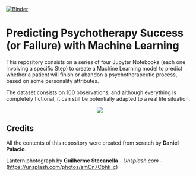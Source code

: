 [![Binder](https://mybinder.org/badge_logo.svg)](https://mybinder.org/v2/gh/palaciodaniel/predicting_psychotherapy_success_with_ml/master?filepath=step4_improving_ml_with_gridsearch.ipynb)

# Predicting Psychotherapy Success (or Failure) with Machine Learning
This repository consists on a series of four Jupyter Notebooks (each one involving a specific Step) to create a Machine Learning model to predict whether a patient will finish or abandon a psychotherapeutic process, based on some personality attributes. 

The dataset consists on 100 observations, and although everything is completely fictional, it can still be potentially adapted to a real life situation.

<p align="center"> 
<img src="https://images.unsplash.com/photo-1505072276982-d6c55de5d5d8?ixlib=rb-1.2.1&ixid=eyJhcHBfaWQiOjExMDk0fQ&auto=format&fit=crop&w=750&q=80">
</p>

## Credits
All the contents of this repository were created from scratch by **Daniel Palacio**.

Lantern photograph by **Guilherme Stecanella** - *Unsplash.com* - (https://unsplash.com/photos/smCn7Cbhk_c)
